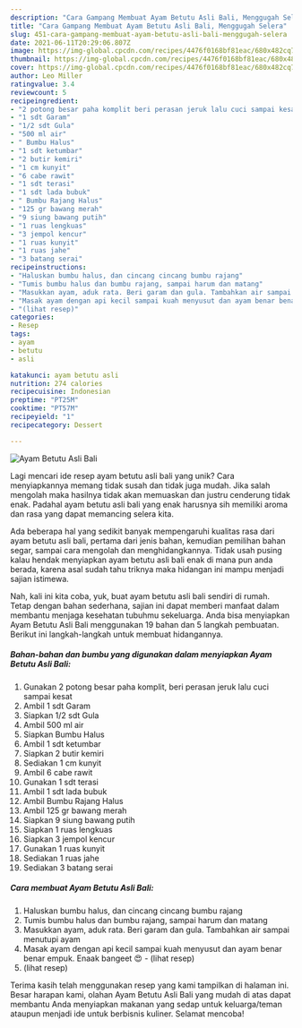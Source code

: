 ```yaml
---
description: "Cara Gampang Membuat Ayam Betutu Asli Bali, Menggugah Selera"
title: "Cara Gampang Membuat Ayam Betutu Asli Bali, Menggugah Selera"
slug: 451-cara-gampang-membuat-ayam-betutu-asli-bali-menggugah-selera
date: 2021-06-11T20:29:06.807Z
image: https://img-global.cpcdn.com/recipes/4476f0168bf81eac/680x482cq70/ayam-betutu-asli-bali-foto-resep-utama.jpg
thumbnail: https://img-global.cpcdn.com/recipes/4476f0168bf81eac/680x482cq70/ayam-betutu-asli-bali-foto-resep-utama.jpg
cover: https://img-global.cpcdn.com/recipes/4476f0168bf81eac/680x482cq70/ayam-betutu-asli-bali-foto-resep-utama.jpg
author: Leo Miller
ratingvalue: 3.4
reviewcount: 5
recipeingredient:
- "2 potong besar paha komplit beri perasan jeruk lalu cuci sampai kesat"
- "1 sdt Garam"
- "1/2 sdt Gula"
- "500 ml air"
- " Bumbu Halus"
- "1 sdt ketumbar"
- "2 butir kemiri"
- "1 cm kunyit"
- "6 cabe rawit"
- "1 sdt terasi"
- "1 sdt lada bubuk"
- " Bumbu Rajang Halus"
- "125 gr bawang merah"
- "9 siung bawang putih"
- "1 ruas lengkuas"
- "3 jempol kencur"
- "1 ruas kunyit"
- "1 ruas jahe"
- "3 batang serai"
recipeinstructions:
- "Haluskan bumbu halus, dan cincang cincang bumbu rajang"
- "Tumis bumbu halus dan bumbu rajang, sampai harum dan matang"
- "Masukkan ayam, aduk rata. Beri garam dan gula. Tambahkan air sampai menutupi ayam"
- "Masak ayam dengan api kecil sampai kuah menyusut dan ayam benar benar empuk. Enaak bangeet 😍           (lihat resep)"
- "(lihat resep)"
categories:
- Resep
tags:
- ayam
- betutu
- asli

katakunci: ayam betutu asli 
nutrition: 274 calories
recipecuisine: Indonesian
preptime: "PT25M"
cooktime: "PT57M"
recipeyield: "1"
recipecategory: Dessert

---
```



![Ayam Betutu Asli Bali](https://img-global.cpcdn.com/recipes/4476f0168bf81eac/680x482cq70/ayam-betutu-asli-bali-foto-resep-utama.jpg)

Lagi mencari ide resep ayam betutu asli bali yang unik? Cara menyiapkannya memang tidak susah dan tidak juga mudah. Jika salah mengolah maka hasilnya tidak akan memuaskan dan justru cenderung tidak enak. Padahal ayam betutu asli bali yang enak harusnya sih memiliki aroma dan rasa yang dapat memancing selera kita.

Ada beberapa hal yang sedikit banyak mempengaruhi kualitas rasa dari ayam betutu asli bali, pertama dari jenis bahan, kemudian pemilihan bahan segar, sampai cara mengolah dan menghidangkannya. Tidak usah pusing kalau hendak menyiapkan ayam betutu asli bali enak di mana pun anda berada, karena asal sudah tahu triknya maka hidangan ini mampu menjadi sajian istimewa.




Nah, kali ini kita coba, yuk, buat ayam betutu asli bali sendiri di rumah. Tetap dengan bahan sederhana, sajian ini dapat memberi manfaat dalam membantu menjaga kesehatan tubuhmu sekeluarga. Anda bisa menyiapkan Ayam Betutu Asli Bali menggunakan 19 bahan dan 5 langkah pembuatan. Berikut ini langkah-langkah untuk membuat hidangannya.

<!--inarticleads1-->

##### Bahan-bahan dan bumbu yang digunakan dalam menyiapkan Ayam Betutu Asli Bali:

1. Gunakan 2 potong besar paha komplit, beri perasan jeruk lalu cuci sampai kesat
1. Ambil 1 sdt Garam
1. Siapkan 1/2 sdt Gula
1. Ambil 500 ml air
1. Siapkan  Bumbu Halus
1. Ambil 1 sdt ketumbar
1. Siapkan 2 butir kemiri
1. Sediakan 1 cm kunyit
1. Ambil 6 cabe rawit
1. Gunakan 1 sdt terasi
1. Ambil 1 sdt lada bubuk
1. Ambil  Bumbu Rajang Halus
1. Ambil 125 gr bawang merah
1. Siapkan 9 siung bawang putih
1. Siapkan 1 ruas lengkuas
1. Siapkan 3 jempol kencur
1. Gunakan 1 ruas kunyit
1. Sediakan 1 ruas jahe
1. Sediakan 3 batang serai




<!--inarticleads2-->

##### Cara membuat Ayam Betutu Asli Bali:

1. Haluskan bumbu halus, dan cincang cincang bumbu rajang
1. Tumis bumbu halus dan bumbu rajang, sampai harum dan matang
1. Masukkan ayam, aduk rata. Beri garam dan gula. Tambahkan air sampai menutupi ayam
1. Masak ayam dengan api kecil sampai kuah menyusut dan ayam benar benar empuk. Enaak bangeet 😍 -           (lihat resep)
1. (lihat resep)




Terima kasih telah menggunakan resep yang kami tampilkan di halaman ini. Besar harapan kami, olahan Ayam Betutu Asli Bali yang mudah di atas dapat membantu Anda menyiapkan makanan yang sedap untuk keluarga/teman ataupun menjadi ide untuk berbisnis kuliner. Selamat mencoba!
